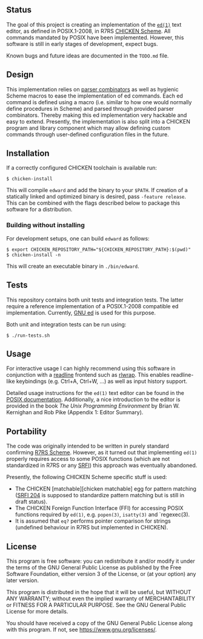 ## Status

The goal of this project is creating an implementation of the
[`ed(1)`][ed posix] text editor, as defined in POSIX.1-2008, in R7RS
[CHICKEN Scheme][chicken]. All commands mandated by POSIX have been
implemented. However, this software is still in early stages of
development, expect bugs.

Known bugs and future ideas are documented in the `TODO.md` file.

## Design

This implementation relies on [parser combinators][parser combinators]
as well as hygienic Scheme macros to ease the implementation of ed
commands. Each ed command is defined using a macro (i.e. similar to how
one would normally define procedures in Scheme) and parsed through
provided parser combinators. Thereby making this ed implementation very
hackable and easy to extend. Presently, the implementation is also split
into a CHICKEN program and library component which may allow defining
custom commands through user-defined configuration files in the future.

## Installation

If a correctly configured CHICKEN toolchain is available run:

	$ chicken-install

This will compile `edward` and add the binary to your `$PATH`. If
creation of a statically linked and optimized binary is desired, pass
`-feature release`. This can be combined with the flags described below
to package this software for a distribution.

### Building without installing

For development setups, one can build `edward` as follows:

	$ export CHICKEN_REPOSITORY_PATH="${CHICKEN_REPOSITORY_PATH}:$(pwd)"
	$ chicken-install -n

This will create an executable binary in `./bin/edward`.

## Tests

This repository contains both unit tests and integration tests. The
latter require a reference implementation of a POSIX.1-2008 compatible
ed implementation. Currently, [GNU ed][gnu ed] is used for this purpose.

Both unit and integration tests can be run using:

	$ ./run-tests.sh

## Usage

For interactive usage I can highly recommend using this software in
conjunction with a [readline][GNU readline] frontend such as
[rlwrap][rlwrap github]. This enables readline-like keybindings (e.g.
Ctrl+A, Ctrl+W, …) as well as input history support.

Detailed usage instructions for the `ed(1)` text editor can be found in
the [POSIX documentation][ed posix]. Additionally, a nice introduction
to the editor is provided in the book *The Unix Programming Environment*
by Brian W. Kernighan and Rob Pike (Appendix 1: Editor Summary).

## Portability

The code was originally intended to be written in purely standard
confirming [R7RS Scheme][r7rs small]. However, as it turned out that
implementing `ed(1)` properly requires access to some POSIX functions
(which are not standardized in R7RS or any [SRFI][srfi]) this approach
was eventually abandoned.

Presently, the following CHICKEN Scheme specific stuff is used:

* The CHICKEN [matchable][chicken matchable] egg for pattern matching
  ([SRFI 204][srfi 204] is supposed to standardize pattern matching
  but is still in draft status).
* The CHICKEN Foreign Function Interface (FFI) for accessing POSIX
  functions required by `ed(1)`, e.g. `popen(3)`, `isatty(3)` and
  `regexec(3).
* It is assumed that `eq?` performs pointer comparison for strings
  (undefined behaviour in R7RS but implemented in CHICKEN).

## License

This program is free software: you can redistribute it and/or modify it
under the terms of the GNU General Public License as published by the
Free Software Foundation, either version 3 of the License, or (at your
option) any later version.

This program is distributed in the hope that it will be useful, but
WITHOUT ANY WARRANTY; without even the implied warranty of
MERCHANTABILITY or FITNESS FOR A PARTICULAR PURPOSE. See the GNU General
Public License for more details.

You should have received a copy of the GNU General Public License along
with this program. If not, see <https://www.gnu.org/licenses/>.

[ed posix]: https://pubs.opengroup.org/onlinepubs/009695399/utilities/ed.html
[chicken]: https://call-cc.org
[gnu ed]: https://www.gnu.org/software/ed/
[srfi]: https://srfi.schemers.org/
[srfi 204]: https://srfi.schemers.org/srfi-204/
[r7rs small]: https://small.r7rs.org/
[parser combinators]: https://en.wikipedia.org/wiki/Parser_combinator
[GNU readline]: https://tiswww.cwru.edu/php/chet/readline/rltop.html
[rlwrap github]: https://github.com/hanslub42/rlwrap
